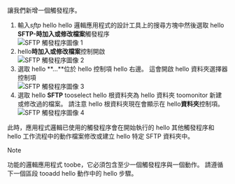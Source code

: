 讓我們新增一個觸發程序。

1. 輸入*sftp* hello hello 邏輯應用程式的設計工具上的搜尋方塊中然後選取 hello **SFTP-時加入或修改檔案**觸發程序   
   ![SFTP 觸發程序圖像 1](./media/connectors-create-api-sftp/trigger-1.png)  
2. hello**時加入或修改檔案**控制開啟  
   ![SFTP 觸發程序圖像 2](./media/connectors-create-api-sftp/trigger-2.png)  
3. 選取 hello **...**位於 hello 控制項 hello 右邊。 這會開啟 hello 資料夾選擇器控制項  
   ![SFTP 觸發程序圖像 3](./media/connectors-create-api-sftp/action-1.png)  
4. 選取 hello **SFTP** tooselect hello 根資料夾為 hello 資料夾 toomonitor 新建或修改過的檔案。 請注意 hello 根資料夾現在會顯示在 hello**資料夾**控制項。  
   ![SFTP 觸發程序圖像 4](./media/connectors-create-api-sftp/action-2.png)   

此時，應用程式邏輯已使用的觸發程序會在開始執行的 hello 其他觸發程序和 hello 工作流程中的動作檔案修改或建立 hello 特定 SFTP 資料夾中。 

> [!NOTE]
> 功能的邏輯應用程式 toobe，它必須包含至少一個觸發程序與一個動作。 請遵循下一個區段 tooadd hello 動作中的 hello 步驟。  
> 
> 

